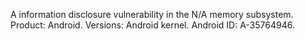A information disclosure vulnerability in the N/A memory subsystem. Product: Android. Versions: Android kernel. Android ID: A-35764946.